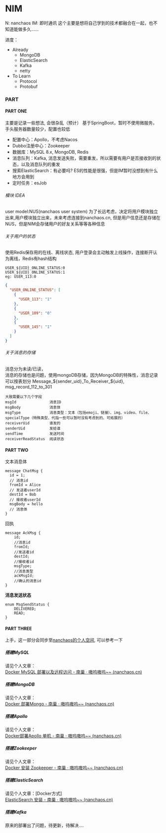 # NIM
N: nanchaos
IM: 即时通讯
这个主要是想将自己学到的技术都融合在一起，也不知道能做多久......

进度：  
- Already
  - MongoDB
  - ElasticSearch
  - Kafka
  - netty
- To Learn
  - Protocol
  - Protobuf

### PART
#### PART ONE
主要是记录一些想法, 会很杂乱（预计）
基于SpringBoot，暂时不使用微服务，手头服务器数量较少，配置也较低
- 配置中心：Apollo，不考虑Nacos
- Dubbo注册中心：Zookeeper
- 数据库：MySQL 8.x, MongoDB, Redis
- 消息队列：Kafka, 消息发送失败，需要重发，所以需要有用户是否接收到的状态，以及消息队列的重发
- 搜索ElasticSearch：有必要吗? ES的性能是很强，但是IM暂时没想到有什么地方会用到
- 定时任务：esJob

###### 模块 IDEA
user model:NUS(nanchaos user system)
为了长远考虑，决定将用户模块独立出来,用户模块独立出来，未来考虑连接到nanchaos.cn, 但是用户信息还是存储在NUS，但是NIM会存储用户的好友关系等等各种信息


###### 关于用户的状态
使用Redis保存用的在线、离线状态, 用户登录会主动触发上线操作，连接断开认为离线，Redis有hash结构
```text
USER_${UID}_ONLINE_STATUS:0
USER_${UID}_ONLINE_STATUS:1
eg: USER_113:0
```
```json
{
  "USER_ONLINE_STATUS": [
    {
      "USER_113": "1"
    },
    {
      "USER_109": "0"
    },
    {
      "USER_145": "1"
    }
  ]
}
```

###### 关于消息的存储
消息分为未读/已读，  
消息的存储也是问题，使用mongoDB存储，因为MongoDB的特殊性，消息记录可以按表划分
Message_${sender_uid}_To_Receiver_${uid},   msg_record_112_to_301
```text
大致需要以下几个字段
msgId               消息ID
msgBody             消息体
msgType             消息类型：文本（包括emoji、链接）、img、video、file、specialType（特殊类型、代指一些可以暂时没有考虑到的、可拓展的）
receiverUid         谁发的
senderUid           发给谁
sendTime            发送时间
receiverReadStatus  阅读状态

```

#### PART TWO
文本消息体
```
message ChatMsg {
  id = 1;
  // 消息id
  fromId = Alice
  // 发送者userId
  destId = Bob
  // 接收者userId
  msgBody = hello
  // 消息体
}
```

回执
```
message AckMsg {
    id;
    //消息id
    fromId;
    //发送者id
    destId;
    //接收者id
    msgType;
    //消息类型
    ackMsgId;
    //确认的消息id
}
```
**消息发送状态**
```
enum MsgSendStatus {
    DELIVERED;
    READ;
}
```

#### PART THREE
上手，这一部分会同步至[nanchaos的个人空间](http://blog.nanchaos.cn), 可以参考一下

##### 搭建MySQL
请见个人文章：  
[Docker MySQL 部署以及远程访问 - 南巢 · 嗷呜嗷呜~~ (nanchaos.cn)](http://nanchaos.cn/archives/20/)

##### 搭建MongoDB
请见个人文章：  
[Docker 部署Mongo - 南巢 · 嗷呜嗷呜~~ (nanchaos.cn)](http://nanchaos.cn/archives/21/)

##### 搭建Apollo
请见个人文章：  
[Docker部署Apollo 单机 - 南巢 · 嗷呜嗷呜~~ (nanchaos.cn)](http://nanchaos.cn/archives/19/)

##### 搭建Zookeeper
请见个人文章：  
[Docker 安装 Zookeeper - 南巢 · 嗷呜嗷呜~~ (nanchaos.cn)](http://nanchaos.cn/archives/9/)

##### 搭建ElasticSearch
请见个人文章：[Docker方式]  
[ElasticSearch 安装 - 南巢 · 嗷呜嗷呜~~ (nanchaos.cn)](http://nanchaos.cn/archives/14/)

##### 搭建Kafka
原来的部署出了问题，待更新，待解决....